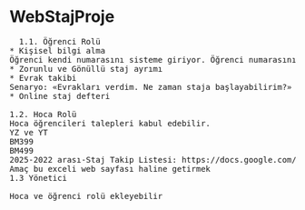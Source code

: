 # WebStajProje

<pre>
  1.1. Öğrenci Rolü
* Kişisel bilgi alma 
Öğrenci kendi numarasını sisteme giriyor. Öğrenci numarasının ilk iki rakama göre yapabileceği stajıni bilgisini veren program. Örneğin, «numarası '21' olan öğrenci kayıt olan öğrenci 1. staj yapabilir» veya «numarası '20' ile kayıt olan öğrenci 2. staj yapabilir».  
* Zorunlu ve Gönüllü staj ayrımı
* Evrak takibi
Senaryo: «Evrakları verdim. Ne zaman staja başlayabilirim?»
* Online staj defteri

1.2. Hoca Rolü
Hoca öğrencileri talepleri kabul edebilir.
YZ ve YT
BM399
BM499
2025-2022 arası-Staj Takip Listesi: https://docs.google.com/spreadsheets/d/1Xtjwq9PRQwlCctU6GY_vrnKTEDiA0y_zr0ccPWMVM_4/edit?gid=1368078554#gid=1368078554 
Amaç bu exceli web sayfası haline getirmek
1.3 Yönetici

Hoca ve öğrenci rolü ekleyebilir
</pre>

